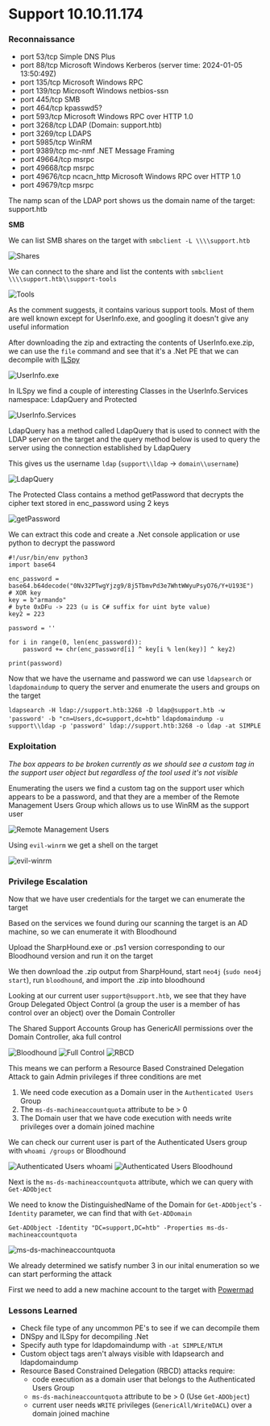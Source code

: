 # Support 10.10.11.174

### Reconnaissance

- port 53/tcp Simple DNS Plus                                                       
- port 88/tcp Microsoft Windows Kerberos (server time: 2024-01-05 13:50:49Z)        
- port 135/tcp Microsoft Windows RPC                                                 
- port 139/tcp Microsoft Windows netbios-ssn                                         
- port 445/tcp SMB
- port 464/tcp kpasswd5?
- port 593/tcp Microsoft Windows RPC over HTTP 1.0                                   
- port 3268/tcp LDAP (Domain: support.htb)
- port 3269/tcp LDAPS
- port 5985/tcp WinRM
- port 9389/tcp mc-nmf .NET Message Framing   
- port 49664/tcp msrpc
- port 49668/tcp msrpc
- port 49676/tcp ncacn_http Microsoft Windows RPC over HTTP 1.0
- port 49679/tcp msrpc

The namp scan of the LDAP port shows us the domain name of the target: support.htb

**SMB**

We can list SMB shares on the target with `smbclient -L \\\\support.htb`

![Shares](./pictures/smb-shares.png)

We can connect to the share and list the contents with `smbclient \\\\support.htb\\support-tools`

![Tools](./pictures/tools.png)

As the comment suggests, it contains various support tools. Most of them are well known except for
UserInfo.exe, and googling it doesn't give any useful information 

After downloading the zip and extracting the contents of UserInfo.exe.zip, we can use the `file` command and
see that it's a .Net PE that we can decompile with [ILSpy](https://github.com/icsharpcode/ILSpy)

![UserInfo.exe](./pictures/userinfo.png)

In ILSpy we find a couple of interesting Classes in the UserInfo.Services namespace: LdapQuery and Protected

![UserInfo.Services](./pictures/userinfo.services.png)

LdapQuery has a method called LdapQuery that is used to connect with the LDAP server on the target and the 
query method below is used to query the server using the connection established by LdapQuery

This gives us the username `ldap` (`support\\ldap` -> `domain\\username`)

![LdapQuery](./pictures/ldapquery.png)

The Protected Class contains a method getPassword that decrypts the cipher text stored in enc_password using
2 keys

![getPassword](./pictures/getpassword.png)

We can extract this code and create a .Net console application or use python to decrypt the password

```
#!/usr/bin/env python3
import base64

enc_password = base64.b64decode("0Nv32PTwgYjzg9/8j5TbmvPd3e7WhtWWyuPsyO76/Y+U193E")
# XOR key
key = b"armando"
# byte 0xDFu -> 223 (u is C# suffix for uint byte value)
key2 = 223

password = ''

for i in range(0, len(enc_password)):
    password += chr(enc_password[i] ^ key[i % len(key)] ^ key2)

print(password)
```

Now that we have the username and password we can use `ldapsearch` or `ldapdomaindump` to query the server 
and enumerate the users and groups on the target

`ldapsearch -H ldap://support.htb:3268 -D ldap@support.htb -w 'password' -b "cn=Users,dc=support,dc=htb"`
`ldapdomaindump -u support\\ldap -p 'password' ldap://support.htb:3268 -o ldap -at SIMPLE`

### Exploitation

*The box appears to be broken currently as we should see a custom tag in the support user object but 
regardless of the tool used it's not visible*

Enumerating the users we find a custom tag on the support user which appears to be a password, and that they 
are a member of the Remote Management Users Group which allows us to use WinRM as the support user

![Remote Management Users](./pictures/remote-management-users.png)

Using `evil-winrm` we get a shell on the target

![evil-winrm](./pictures/evilwinrm.png)

### Privilege Escalation

Now that we have user credentials for the target we can enumerate the target

Based on the services we found during our scanning the target is an AD machine, so we can enumerate it with 
Bloodhound

Upload the SharpHound.exe or .ps1 version corresponding to our Bloodhound version and run it on the target

We then download the .zip output from SharpHound, start `neo4j` (`sudo neo4j start`), run `bloodhound`, and 
import the .zip into bloodhound

Looking at our current user `support@support.htb`, we see that they have Group Delegated Object Control 
(a group the user is a member of has control over an object) over the Domain Controller

The Shared Support Accounts Group has GenericAll permissions over the Domain Controller, aka full control

![Bloodhound](./pictures/bloodhound.png)
![Full Control](./pictures/full-control.png)
![RBCD](./pictures/rbcd-attack.png)

This means we can perform a Resource Based Constrained Delegation Attack to gain Admin privileges if three 
conditions are met

1. We need code execution as a Domain user in the `Authenticated Users` Group  
2. The `ms-ds-machineaccountquota` attribute to be > 0  
3. The Domain user that we have code execution with needs write privileges over a domain joined machine

We can check our current user is part of the Authenticated Users group with `whoami /groups` or Bloodhound

![Authenticated Users whoami](./pictures/authenticated-users.png)
![Authenticated Users Bloodhound](./pictures/authenticated-users-bloodhound.png)

Next is the `ms-ds-machineaccountquota` attribute, which we can query with `Get-ADObject`

We need to know the DistinguishedName of the Domain for `Get-ADObject`'s `-Identity` parameter, we can find 
that with `Get-ADDomain`

`Get-ADObject -Identity "DC=support,DC=htb" -Properties ms-ds-machineaccountquota`

![ms-ds-machineaccountquota](./pictures/msdsmachineaccountquota.png)

We already determined we satisfy number 3 in our inital enumeration so we can start performing the attack

First we need to add a new machine account to the target with [Powermad](https://github.com/Kevin-Robertson/Powermad/tree/master)

### Lessons Learned

- Check file type of any uncommon PE's to see if we can decompile them  
- DNSpy and ILSpy for decompiling .Net  
- Specify auth type for ldapdomaindump with `-at SIMPLE/NTLM`  
- Custom object tags aren't always visible with ldapsearch and ldapdomaindump
- Resource Based Constrained Delegation (RBCD) attacks require:  
    - code execution as a domain user that belongs to the Authenticated Users Group  
    - `ms-ds-machineaccountquota` attribute to be > 0 (Use `Get-ADObject`)  
    - current user needs `WRITE` privileges (`GenericAll/WriteDACL`) over a domain joined machine  

